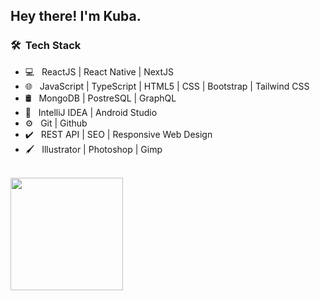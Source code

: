 <h2> Hey there! I'm Kuba.</h2>

<h3> 🛠 &nbsp;Tech Stack</h3>

- 💻 &nbsp; ReactJS | React Native | NextJS
- 🌐 &nbsp; JavaScript | TypeScript | HTML5 | CSS | Bootstrap | Tailwind CSS
- 🛢 &nbsp; MongoDB | PostreSQL | GraphQL
- 🔧 &nbsp; IntelliJ IDEA | Android Studio
- ⚙️ &nbsp; Git | Github
- ✔️ &nbsp; REST API | SEO | Responsive Web Design
- 🖌️ &nbsp; Illustrator | Photoshop | Gimp
<br/>

<a href="https://github.com/c3bull">
  <img height="180em" src="https://github-readme-stats.vercel.app/api/top-langs/?username=c3bull8&theme=buefy&layout=compact" />
</a>
